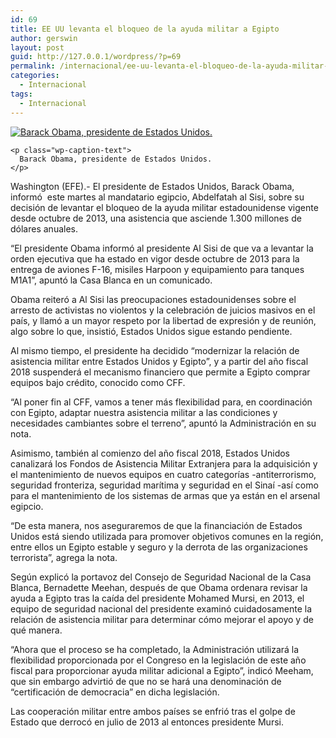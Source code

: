 ```yaml
---
id: 69
title: EE UU levanta el bloqueo de la ayuda militar a Egipto
author: gerswin
layout: post
guid: http://127.0.0.1/wordpress/?p=69
permalink: /internacional/ee-uu-levanta-el-bloqueo-de-la-ayuda-militar-a-egipto/
categories:
  - Internacional
tags:
  - Internacional
---
```

<div id="content-area">
  <b></b></p> 
  
  <div class="wp-caption alignleft" id="attachment_405426" style="width: 446px">
    <a data-lightboxplus="lightbox[405432]" href="http://i2.wp.com/www.lanacion.com.ve/fotoedicion//2015/03/a8-DLN187307.jpg" title="EE UU levanta el bloqueo de la ayuda militar a Egipto"><img alt="Barack Obama, presidente de Estados Unidos." class="size-large wp-image-405426" data-recalc-dims="1" src="http://i2.wp.com/www.lanacion.com.ve/fotoedicion//2015/03/a8-DLN187307.jpg?resize=436%2C280" /></a> 
    
    <p class="wp-caption-text">
      Barack Obama, presidente de Estados Unidos.
    </p>
  </div>
  
  <p>
    Washington (EFE).- El presidente de Estados Unidos, Barack Obama, informó  este martes al mandatario egipcio, Abdelfatah al Sisi, sobre su decisión de levantar el bloqueo de la ayuda militar estadounidense vigente desde octubre de 2013, una asistencia que asciende 1.300 millones de dólares anuales.
  </p>
  
  <p>
    “El presidente Obama informó al presidente Al Sisi de que va a levantar la orden ejecutiva que ha estado en vigor desde octubre de 2013 para la entrega de aviones F-16, misiles Harpoon y equipamiento para tanques M1A1”, apuntó la Casa Blanca en un comunicado.
  </p>
  
  <p>
    Obama reiteró a Al Sisi las preocupaciones estadounidenses sobre el arresto de activistas no violentos y la celebración de juicios masivos en el país, y llamó a un mayor respeto por la libertad de expresión y de reunión, algo sobre lo que, insistió, Estados Unidos sigue estando pendiente.
  </p></p> 
  
  <div class="alignleft">
  </div>
  
  <p>
    Al mismo tiempo, el presidente ha decidido “modernizar la relación de asistencia militar entre Estados Unidos y Egipto”, y a partir del año fiscal 2018 suspenderá el mecanismo financiero que permite a Egipto comprar equipos bajo crédito, conocido como CFF.
  </p>
  
  <p>
    “Al poner fin al CFF, vamos a tener más flexibilidad para, en coordinación con Egipto, adaptar nuestra asistencia militar a las condiciones y necesidades cambiantes sobre el terreno”, apuntó la Administración en su nota.
  </p>
  
  <p>
    Asimismo, también al comienzo del año fiscal 2018, Estados Unidos canalizará los Fondos de Asistencia Militar Extranjera para la adquisición y el mantenimiento de nuevos equipos en cuatro categorías -antiterrorismo, seguridad fronteriza, seguridad marítima y seguridad en el Sinaí -así como para el mantenimiento de los sistemas de armas que ya están en el arsenal egipcio.
  </p>
  
  <p>
    “De esta manera, nos aseguraremos de que la financiación de Estados Unidos está siendo utilizada para promover objetivos comunes en la región, entre ellos un Egipto estable y seguro y la derrota de las organizaciones terrorista”, agrega la nota.
  </p>
  
  <p>
    Según explicó la portavoz del Consejo de Seguridad Nacional de la Casa Blanca, Bernadette Meehan, después de que Obama ordenara revisar la ayuda a Egipto tras la caída del presidente Mohamed Mursi, en 2013, el equipo de seguridad nacional del presidente examinó cuidadosamente la relación de asistencia militar para determinar cómo mejorar el apoyo y de qué manera.
  </p>
  
  <p>
    “Ahora que el proceso se ha completado, la Administración utilizará la flexibilidad proporcionada por el Congreso en la legislación de este año fiscal para proporcionar ayuda militar adicional a Egipto”, indicó Meeham, que sin embargo advirtió de que no se hará una denominación de “certificación de democracia” en dicha legislación.
  </p>
  
  <p>
    Las cooperación militar entre ambos países se enfrió tras el golpe de Estado que derrocó en julio de 2013 al entonces presidente Mursi.
  </p>
</div>